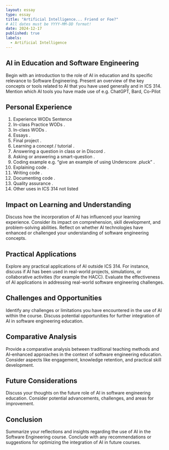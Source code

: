 ```yaml
---
layout: essay
type: essay
title: "Artificial Intelligence... Friend or Foe?"
# All dates must be YYYY-MM-DD format!
date: 2024-12-17
published: true
labels:
  - Artificial Intelligence
---
```


## AI in Education and Software Engineering 
Begin with an introduction to the role of AI in education and its specific relevance to Software Engineering. Present an overview of the key concepts or tools related to AI that you have used generally and in ICS 314. Mention which AI tools you have made use of e.g. ChatGPT, Bard, Co-Pilot

## Personal Experience 
1. Experience WODs
   Sentence
2. In-class Practice WODs
   .
3. In-class WODs
   .
4. Essays
   .
5. Final project
    .
6. Learning a concept / tutorial
    .
7. Answering a question in class or in Discord
    .
8. Asking or answering a smart-question
    .
9. Coding example e.g. “give an example of using Underscore .pluck”
    .
10. Explaining code
    .
11. Writing code
    .
12. Documenting code
    .
13. Quality assurance
    .
14. Other uses in ICS 314 not listed

## Impact on Learning and Understanding
Discuss how the incorporation of AI has influenced your learning experience. Consider its impact on comprehension, skill development, and problem-solving abilities. Reflect on whether AI technologies have enhanced or challenged your understanding of software engineering concepts.

## Practical Applications
Explore any practical applications of AI outside ICS 314. For instance, discuss if AI has been used in real-world projects, simulations, or collaborative activities (for example the HACC). Evaluate the effectiveness of AI applications in addressing real-world software engineering challenges.

## Challenges and Opportunities
Identify any challenges or limitations you have encountered in the use of AI within the course. Discuss potential opportunities for further integration of AI in software engineering education.

## Comparative Analysis
Provide a comparative analysis between traditional teaching methods and AI-enhanced approaches in the context of software engineering education. Consider aspects like engagement, knowledge retention, and practical skill development.

## Future Considerations
Discuss your thoughts on the future role of AI in software engineering education. Consider potential advancements, challenges, and areas for improvement.

## Conclusion
Summarize your reflections and insights regarding the use of AI in the Software Engineering course. Conclude with any recommendations or suggestions for optimizing the integration of AI in future courses.

